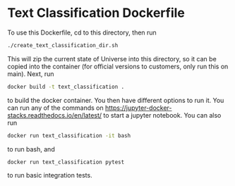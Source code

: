 # Text Classification Dockerfile

To use this Dockerfile, cd to this directory, then run
```bash
./create_text_classification_dir.sh
```
This will zip the current state of Universe into this directory, so it can be copied into the
container (for official versions to customers, only run this on main). Next, run
 ```bash
docker build -t text_classification .
```
to build the docker container. You then have different options to run it.
You can run any of the commands on https://jupyter-docker-stacks.readthedocs.io/en/latest/
to start a jupyter notebook. You can also run
```bash
docker run text_classification -it bash 
```
to run bash, and
```bash
docker run text_classification pytest
```
to run basic integration tests.